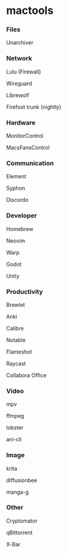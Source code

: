 # mactools
### Files
Unarchiver

### Network
Lulu (Firewall)

Wireguard

Librewolf

Firefoxt trunk (nightly)

### Hardware
MonitorControl

MacsFansControl

### Communication

Element

Syphon

Discordo

### Developer
Homebrew 

Neovim

Warp

Godot

Unity

### Productivity
Brewlet

Anki

Calibre

Notable

Flameshot

Raycast

Collabora Office

### Video
mpv

ffmpeg

lobster

ani-cli

### Image
krita

diffusionbee

manga-g

### Other
Cryptomator

qBittorrent

X-Bar

